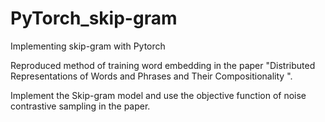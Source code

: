# PyTorch_skip-gram
Implementing skip-gram with Pytorch

Reproduced method of training word embedding in the paper "Distributed Representations of Words and Phrases and Their Compositionality ".
  
Implement the Skip-gram model and use the objective function of noise contrastive sampling in the paper.

